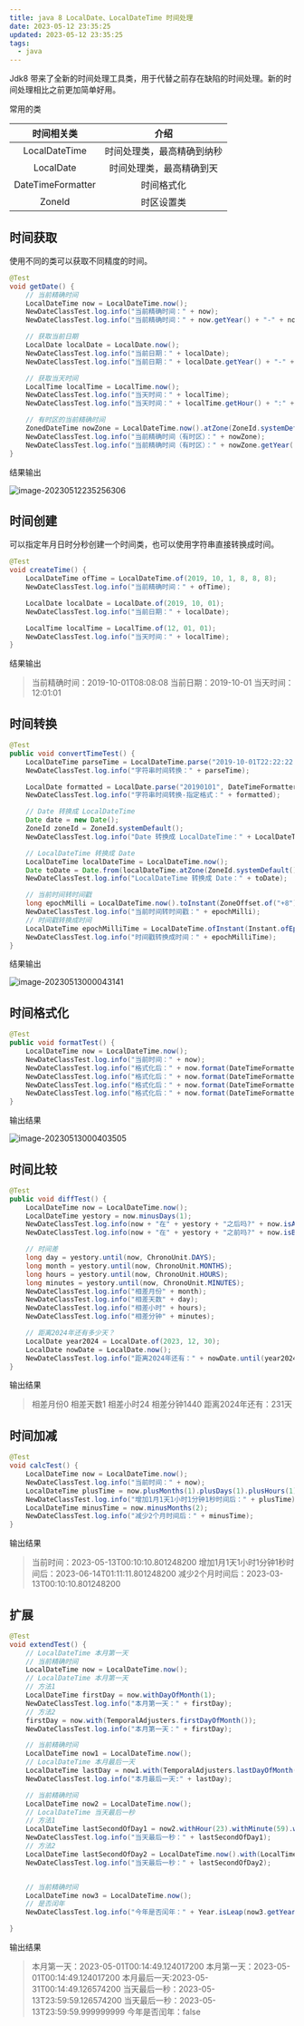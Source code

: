 ```yaml
---
title: java 8 LocalDate、LocalDateTime 时间处理
date: 2023-05-12 23:35:25
updated: 2023-05-12 23:35:25
tags:
  - java
---
```



Jdk8 带来了全新的时间处理工具类，用于代替之前存在缺陷的时间处理。新的时间处理相比之前更加简单好用。

常用的类

|    时间相关类     |            介绍            |
| :---------------: | :------------------------: |
|   LocalDateTime   | 时间处理类，最高精确到纳秒 |
|     LocalDate     |  时间处理类，最高精确到天  |
| DateTimeFormatter |         时间格式化         |
|      ZoneId       |         时区设置类         |

## 时间获取

使用不同的类可以获取不同精度的时间。

```java
@Test
void getDate() {
    // 当前精确时间
    LocalDateTime now = LocalDateTime.now();
    NewDateClassTest.log.info("当前精确时间：" + now);
    NewDateClassTest.log.info("当前精确时间：" + now.getYear() + "-" + now.getMonthValue() + "-" + now.getDayOfMonth() + " " + now.getHour() + "-" + now.getMinute() + "-" + now.getSecond());

    // 获取当前日期
    LocalDate localDate = LocalDate.now();
    NewDateClassTest.log.info("当前日期：" + localDate);
    NewDateClassTest.log.info("当前日期：" + localDate.getYear() + "-" + localDate.getMonthValue() + "-" + localDate.getDayOfMonth());

    // 获取当天时间
    LocalTime localTime = LocalTime.now();
    NewDateClassTest.log.info("当天时间：" + localTime);
    NewDateClassTest.log.info("当天时间：" + localTime.getHour() + ":" + localTime.getMinute() + ":" + localTime.getSecond());

    // 有时区的当前精确时间
    ZonedDateTime nowZone = LocalDateTime.now().atZone(ZoneId.systemDefault());
    NewDateClassTest.log.info("当前精确时间（有时区）：" + nowZone);
    NewDateClassTest.log.info("当前精确时间（有时区）：" + nowZone.getYear() + "-" + nowZone.getMonthValue() + "-" + nowZone.getDayOfMonth() + " " + nowZone.getHour() + "-" + nowZone.getMinute() + "-" + nowZone.getSecond());
}
```

结果输出

![image-20230512235256306](https://hougen.oss-cn-guangzhou.aliyuncs.com/blog-img/1710675829-202305122352745.png)

## 时间创建

可以指定年月日时分秒创建一个时间类，也可以使用字符串直接转换成时间。

```java
@Test
void createTime() {
    LocalDateTime ofTime = LocalDateTime.of(2019, 10, 1, 8, 8, 8);
    NewDateClassTest.log.info("当前精确时间：" + ofTime);

    LocalDate localDate = LocalDate.of(2019, 10, 01);
    NewDateClassTest.log.info("当前日期：" + localDate);

    LocalTime localTime = LocalTime.of(12, 01, 01);
    NewDateClassTest.log.info("当天时间：" + localTime);
}
```

结果输出

>   当前精确时间：2019-10-01T08:08:08
>   当前日期：2019-10-01
>   当天时间：12:01:01

## 时间转换

```java
@Test
public void convertTimeTest() {
    LocalDateTime parseTime = LocalDateTime.parse("2019-10-01T22:22:22.222");
    NewDateClassTest.log.info("字符串时间转换：" + parseTime);

    LocalDate formatted = LocalDate.parse("20190101", DateTimeFormatter.BASIC_ISO_DATE);
    NewDateClassTest.log.info("字符串时间转换-指定格式：" + formatted);

    // Date 转换成 LocalDateTime
    Date date = new Date();
    ZoneId zoneId = ZoneId.systemDefault();
    NewDateClassTest.log.info("Date 转换成 LocalDateTime：" + LocalDateTime.ofInstant(date.toInstant(), zoneId));

    // LocalDateTime 转换成 Date
    LocalDateTime localDateTime = LocalDateTime.now();
    Date toDate = Date.from(localDateTime.atZone(ZoneId.systemDefault()).toInstant());
    NewDateClassTest.log.info("LocalDateTime 转换成 Date：" + toDate);

    // 当前时间转时间戳
    long epochMilli = LocalDateTime.now().toInstant(ZoneOffset.of("+8")).toEpochMilli();
    NewDateClassTest.log.info("当前时间转时间戳：" + epochMilli);
    // 时间戳转换成时间
    LocalDateTime epochMilliTime = LocalDateTime.ofInstant(Instant.ofEpochMilli(epochMilli), ZoneId.systemDefault());
    NewDateClassTest.log.info("时间戳转换成时间：" + epochMilliTime);
}
```

结果输出

![image-20230513000043141](https://hougen.oss-cn-guangzhou.aliyuncs.com/blog-img/1710675834-202305130000646.png)

## 时间格式化

```java
@Test
public void formatTest() {
    LocalDateTime now = LocalDateTime.now();
    NewDateClassTest.log.info("当前时间：" + now);
    NewDateClassTest.log.info("格式化后：" + now.format(DateTimeFormatter.ISO_LOCAL_DATE_TIME));
    NewDateClassTest.log.info("格式化后：" + now.format(DateTimeFormatter.ISO_LOCAL_DATE));
    NewDateClassTest.log.info("格式化后：" + now.format(DateTimeFormatter.ISO_LOCAL_TIME));
    NewDateClassTest.log.info("格式化后：" + now.format(DateTimeFormatter.ofPattern("YYYY-MM-dd hh:mm:ss")));
}
```

输出结果

![image-20230513000403505](https://hougen.oss-cn-guangzhou.aliyuncs.com/blog-img/1710675839-202305130004601.png)

## 时间比较

```java
@Test
public void diffTest() {
    LocalDateTime now = LocalDateTime.now();
    LocalDateTime yestory = now.minusDays(1);
    NewDateClassTest.log.info(now + "在" + yestory + "之后吗?" + now.isAfter(yestory));
    NewDateClassTest.log.info(now + "在" + yestory + "之前吗?" + now.isBefore(yestory));

    // 时间差
    long day = yestory.until(now, ChronoUnit.DAYS);
    long month = yestory.until(now, ChronoUnit.MONTHS);
    long hours = yestory.until(now, ChronoUnit.HOURS);
    long minutes = yestory.until(now, ChronoUnit.MINUTES);
    NewDateClassTest.log.info("相差月份" + month);
    NewDateClassTest.log.info("相差天数" + day);
    NewDateClassTest.log.info("相差小时" + hours);
    NewDateClassTest.log.info("相差分钟" + minutes);

    // 距离2024年还有多少天？
    LocalDate year2024 = LocalDate.of(2023, 12, 30);
    LocalDate nowDate = LocalDate.now();
    NewDateClassTest.log.info("距离2024年还有：" + nowDate.until(year2024, ChronoUnit.DAYS) + "天");
}
```

输出结果

>   相差月份0
>   相差天数1
>   相差小时24
>   相差分钟1440
>   距离2024年还有：231天

## 时间加减

```java
@Test
void calcTest() {
    LocalDateTime now = LocalDateTime.now();
    NewDateClassTest.log.info("当前时间：" + now);
    LocalDateTime plusTime = now.plusMonths(1).plusDays(1).plusHours(1).plusMinutes(1).plusSeconds(1);
    NewDateClassTest.log.info("增加1月1天1小时1分钟1秒时间后：" + plusTime);
    LocalDateTime minusTime = now.minusMonths(2);
    NewDateClassTest.log.info("减少2个月时间后：" + minusTime);
}
```

输出结果

>   当前时间：2023-05-13T00:10:10.801248200
>   增加1月1天1小时1分钟1秒时间后：2023-06-14T01:11:11.801248200
>   减少2个月时间后：2023-03-13T00:10:10.801248200

## 扩展

```java
@Test
void extendTest() {
    // LocalDateTime 本月第一天
    // 当前精确时间
    LocalDateTime now = LocalDateTime.now();
    // LocalDateTime 本月第一天
    // 方法1
    LocalDateTime firstDay = now.withDayOfMonth(1);
    NewDateClassTest.log.info("本月第一天：" + firstDay);
    // 方法2
    firstDay = now.with(TemporalAdjusters.firstDayOfMonth());
    NewDateClassTest.log.info("本月第一天：" + firstDay);

    // 当前精确时间
    LocalDateTime now1 = LocalDateTime.now();
    // LocalDateTime 本月最后一天
    LocalDateTime lastDay = now1.with(TemporalAdjusters.lastDayOfMonth());
    NewDateClassTest.log.info("本月最后一天:" + lastDay);

    // 当前精确时间
    LocalDateTime now2 = LocalDateTime.now();
    // LocalDateTime 当天最后一秒
    // 方法1
    LocalDateTime lastSecondOfDay1 = now2.withHour(23).withMinute(59).withSecond(59);
    NewDateClassTest.log.info("当天最后一秒：" + lastSecondOfDay1);
    // 方法2
    LocalDateTime lastSecondOfDay2 = LocalDateTime.now().with(LocalTime.MAX);
    NewDateClassTest.log.info("当天最后一秒：" + lastSecondOfDay2);


    // 当前精确时间
    LocalDateTime now3 = LocalDateTime.now();
    // 是否闰年
    NewDateClassTest.log.info("今年是否闰年：" + Year.isLeap(now3.getYear()));

}
```

输出结果

>   本月第一天：2023-05-01T00:14:49.124017200
>   本月第一天：2023-05-01T00:14:49.124017200
>   本月最后一天:2023-05-31T00:14:49.126574200
>   当天最后一秒：2023-05-13T23:59:59.126574200
>   当天最后一秒：2023-05-13T23:59:59.999999999
>   今年是否闰年：false

